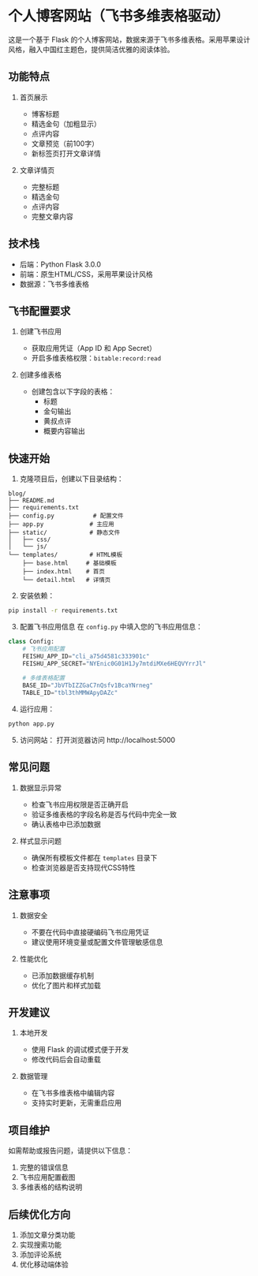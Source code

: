 # 个人博客网站（飞书多维表格驱动）

这是一个基于 Flask 的个人博客网站，数据来源于飞书多维表格。采用苹果设计风格，融入中国红主题色，提供简洁优雅的阅读体验。

## 功能特点

1. 首页展示
   - 博客标题
   - 精选金句（加粗显示）
   - 点评内容
   - 文章预览（前100字）
   - 新标签页打开文章详情

2. 文章详情页
   - 完整标题
   - 精选金句
   - 点评内容
   - 完整文章内容

## 技术栈

- 后端：Python Flask 3.0.0
- 前端：原生HTML/CSS，采用苹果设计风格
- 数据源：飞书多维表格

## 飞书配置要求

1. 创建飞书应用
   - 获取应用凭证（App ID 和 App Secret）
   - 开启多维表格权限：`bitable:record:read`

2. 创建多维表格
   - 创建包含以下字段的表格：
     * 标题
     * 金句输出
     * 黄叔点评
     * 概要内容输出

## 快速开始

1. 克隆项目后，创建以下目录结构：
```
blog/
├── README.md
├── requirements.txt
├── config.py           # 配置文件
├── app.py             # 主应用
├── static/            # 静态文件
│   ├── css/
│   └── js/
└── templates/         # HTML模板
    ├── base.html     # 基础模板
    ├── index.html    # 首页
    └── detail.html   # 详情页
```

2. 安装依赖：
```bash
pip install -r requirements.txt
```

3. 配置飞书应用信息
在 `config.py` 中填入您的飞书应用信息：
```python
class Config:
    # 飞书应用配置
    FEISHU_APP_ID="cli_a75d4581c333901c"
    FEISHU_APP_SECRET="NYEnic0G01H1Jy7mtdiMXe6HEQVYrrJl"
    
    # 多维表格配置
    BASE_ID="JbVTbIZZGaC7nQsfv1BcaYNrneg"
    TABLE_ID="tbl3thMMWApyDAZc"
```

4. 运行应用：
```bash
python app.py
```

5. 访问网站：
打开浏览器访问 http://localhost:5000

## 常见问题

1. 数据显示异常
   - 检查飞书应用权限是否正确开启
   - 验证多维表格的字段名称是否与代码中完全一致
   - 确认表格中已添加数据

2. 样式显示问题
   - 确保所有模板文件都在 `templates` 目录下
   - 检查浏览器是否支持现代CSS特性

## 注意事项

1. 数据安全
   - 不要在代码中直接硬编码飞书应用凭证
   - 建议使用环境变量或配置文件管理敏感信息

2. 性能优化
   - 已添加数据缓存机制
   - 优化了图片和样式加载

## 开发建议

1. 本地开发
   - 使用 Flask 的调试模式便于开发
   - 修改代码后会自动重载

2. 数据管理
   - 在飞书多维表格中编辑内容
   - 支持实时更新，无需重启应用

## 项目维护

如需帮助或报告问题，请提供以下信息：
1. 完整的错误信息
2. 飞书应用配置截图
3. 多维表格的结构说明

## 后续优化方向

1. 添加文章分类功能
2. 实现搜索功能
3. 添加评论系统
4. 优化移动端体验
